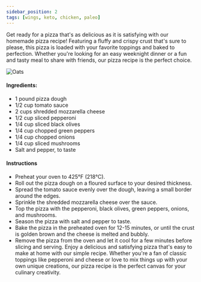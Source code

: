 ```yaml
---
sidebar_position: 2
tags: [wings, keto, chicken, paleo]
---
```


 Get ready for a pizza that's as delicious as it is satisfying with our homemade pizza recipe! Featuring a fluffy and crispy crust that's sure to please, this pizza is loaded with your favorite toppings and baked to perfection. Whether you're looking for an easy weeknight dinner or a fun and tasty meal to share with friends, our pizza recipe is the perfect choice.


![Oats](/img/pizza.jpeg)

#### Ingredients:
- 1 pound pizza dough
- 1/2 cup tomato sauce
- 2 cups shredded mozzarella cheese
- 1/2 cup sliced pepperoni
- 1/4 cup sliced black olives
- 1/4 cup chopped green peppers
- 1/4 cup chopped onions
- 1/4 cup sliced mushrooms
- Salt and pepper, to taste
#### Instructions

- Preheat your oven to 425°F (218°C).
- Roll out the pizza dough on a floured surface to your desired thickness.
- Spread the tomato sauce evenly over the dough, leaving a small border around the edges.
- Sprinkle the shredded mozzarella cheese over the sauce.
- Top the pizza with the pepperoni, black olives, green peppers, onions, and mushrooms.
- Season the pizza with salt and pepper to taste.
- Bake the pizza in the preheated oven for 12-15 minutes, or until the crust is golden brown and the cheese is melted and bubbly.
- Remove the pizza from the oven and let it cool for a few minutes before slicing and serving.
Enjoy a delicious and satisfying pizza that's easy to make at home with our simple recipe. Whether you're a fan of classic toppings like pepperoni and cheese or love to mix things up with your own unique creations, our pizza recipe is the perfect canvas for your culinary creativity.

